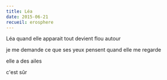 ```yaml
---
title: Léa
date: 2015-06-21
recueil: erosphere
---
```


Léa quand elle apparait tout devient flou
autour

je me demande ce que ses yeux pensent
quand elle me regarde

elle a des ailes

c'est sûr
